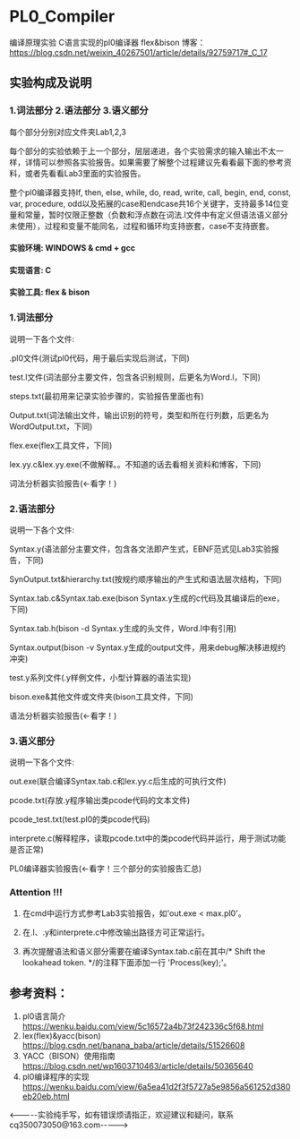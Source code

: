 # PL0_Compiler
编译原理实验  C语言实现的pl0编译器  flex&amp;bison
博客：https://blog.csdn.net/weixin_40267501/article/details/92759717#_C_17

## 实验构成及说明
### 1.词法部分 2.语法部分 3.语义部分
每个部分分别对应文件夹Lab1,2,3

每个部分的实验依赖于上一个部分，层层递进，各个实验需求的输入输出不太一样，详情可以参照各实验报告。如果需要了解整个过程建议先看看最下面的参考资料，或者先看看Lab3里面的实验报告。

整个pl0编译器支持If, then, else, while, do, read, write, call, begin, end, const, var, procedure, odd以及拓展的case和endcase共16个关键字，支持最多14位变量和常量，暂时仅限正整数（负数和浮点数在词法.l文件中有定义但语法语义部分未使用），过程和变量不能同名，过程和循环均支持嵌套，case不支持嵌套。

#### 实验环境: WINDOWS & cmd + gcc
#### 实现语言: C
#### 实验工具: flex & bison

### 1.词法部分
说明一下各个文件: 

.pl0文件(测试pl0代码，用于最后实现后测试，下同)

test.l文件(词法部分主要文件，包含各识别规则，后更名为Word.l，下同)

steps.txt(最初用来记录实验步骤的，实验报告里面也有)

Output.txt(词法输出文件，输出识别的符号，类型和所在行列数，后更名为WordOutput.txt，下同)

flex.exe(flex工具文件，下同)

lex.yy.c&lex.yy.exe(不做解释。。不知道的话去看相关资料和博客，下同)

词法分析器实验报告(←看字！)


### 2.语法部分
说明一下各个文件: 

Syntax.y(语法部分主要文件，包含各文法即产生式，EBNF范式见Lab3实验报告，下同)

SynOutput.txt&hierarchy.txt(按规约顺序输出的产生式和语法层次结构，下同)

Syntax.tab.c&Syntax.tab.exe(bison Syntax.y生成的c代码及其编译后的exe，下同)

Syntax.tab.h(bison -d Syntax.y生成的头文件，Word.l中有引用)

Syntax.output(bison -v Syntax.y生成的output文件，用来debug解决移进规约冲突)

test.y系列文件(.y样例文件，小型计算器的语法实现)

bison.exe&其他文件或文件夹(bison工具文件，下同)

语法分析器实验报告(←看字！)


### 3.语义部分
说明一下各个文件: 

out.exe(联合编译Syntax.tab.c和lex.yy.c后生成的可执行文件)

pcode.txt(存放.y程序输出类pcode代码的文本文件)

pcode_test.txt(test.pl0的类pcode代码)

interprete.c(解释程序，读取pcode.txt中的类pcode代码并运行，用于测试功能是否正常)

PL0编译器实验报告(←看字！三个部分的实验报告汇总)


### Attention !!!
1. 在cmd中运行方式参考Lab3实验报告，如'out.exe < max.pl0'。

2. 在.l、.y和interprete.c中修改输出路径方可正常运行。

3. 再次提醒语法和语义部分需要在编译Syntax.tab.c前在其中/* Shift the lookahead token. */的注释下面添加一行 'Process(key);'。


## 参考资料：
1. pl0语言简介 https://wenku.baidu.com/view/5c16572a4b73f242336c5f68.html
2. lex(flex)&yacc(bison) https://blog.csdn.net/banana_baba/article/details/51526608
3. YACC（BISON）使用指南 https://blog.csdn.net/wp1603710463/article/details/50365640
4. pl0编译程序的实现 https://wenku.baidu.com/view/6a5ea41d2f3f5727a5e9856a561252d380eb20eb.html


<-----实验纯手写，如有错误烦请指正，欢迎建议和疑问，联系cq350073050@163.com----->
